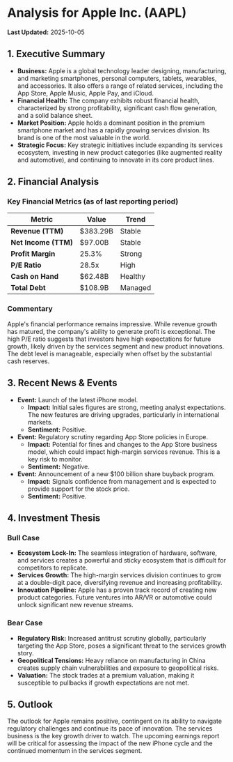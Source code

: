 # **Analysis for Apple Inc. (AAPL)**

**Last Updated:** 2025-10-05

## **1. Executive Summary**

*   **Business:** Apple is a global technology leader designing, manufacturing, and marketing smartphones, personal computers, tablets, wearables, and accessories. It also offers a range of related services, including the App Store, Apple Music, Apple Pay, and iCloud.
*   **Financial Health:** The company exhibits robust financial health, characterized by strong profitability, significant cash flow generation, and a solid balance sheet.
*   **Market Position:** Apple holds a dominant position in the premium smartphone market and has a rapidly growing services division. Its brand is one of the most valuable in the world.
*   **Strategic Focus:** Key strategic initiatives include expanding its services ecosystem, investing in new product categories (like augmented reality and automotive), and continuing to innovate in its core product lines.

## **2. Financial Analysis**

### **Key Financial Metrics (as of last reporting period)**

| Metric                  | Value            | Trend     |
| ----------------------- | ---------------- | --------- |
| **Revenue (TTM)**       | $383.29B         | Stable    |
| **Net Income (TTM)**    | $97.00B          | Stable    |
| **Profit Margin**       | 25.3%            | Strong    |
| **P/E Ratio**           | 28.5x            | High      |
| **Cash on Hand**        | $62.48B          | Healthy   |
| **Total Debt**          | $108.9B          | Managed   |

### **Commentary**

Apple's financial performance remains impressive. While revenue growth has matured, the company's ability to generate profit is exceptional. The high P/E ratio suggests that investors have high expectations for future growth, likely driven by the services segment and new product innovations. The debt level is manageable, especially when offset by the substantial cash reserves.

## **3. Recent News & Events**

*   **Event:** Launch of the latest iPhone model.
    *   **Impact:** Initial sales figures are strong, meeting analyst expectations. The new features are driving upgrades, particularly in international markets.
    *   **Sentiment:** Positive.
*   **Event:** Regulatory scrutiny regarding App Store policies in Europe.
    *   **Impact:** Potential for fines and changes to the App Store business model, which could impact high-margin services revenue. This is a key risk to monitor.
    *   **Sentiment:** Negative.
*   **Event:** Announcement of a new $100 billion share buyback program.
    *   **Impact:** Signals confidence from management and is expected to provide support for the stock price.
    *   **Sentiment:** Positive.

## **4. Investment Thesis**

### **Bull Case**

*   **Ecosystem Lock-In:** The seamless integration of hardware, software, and services creates a powerful and sticky ecosystem that is difficult for competitors to replicate.
*   **Services Growth:** The high-margin services division continues to grow at a double-digit pace, diversifying revenue and increasing profitability.
*   **Innovation Pipeline:** Apple has a proven track record of creating new product categories. Future ventures into AR/VR or automotive could unlock significant new revenue streams.

### **Bear Case**

*   **Regulatory Risk:** Increased antitrust scrutiny globally, particularly targeting the App Store, poses a significant threat to the services growth story.
*   **Geopolitical Tensions:** Heavy reliance on manufacturing in China creates supply chain vulnerabilities and exposure to geopolitical risks.
*   **Valuation:** The stock trades at a premium valuation, making it susceptible to pullbacks if growth expectations are not met.

## **5. Outlook**

The outlook for Apple remains positive, contingent on its ability to navigate regulatory challenges and continue its pace of innovation. The services business is the key growth driver to watch. The upcoming earnings report will be critical for assessing the impact of the new iPhone cycle and the continued momentum in the services segment.

